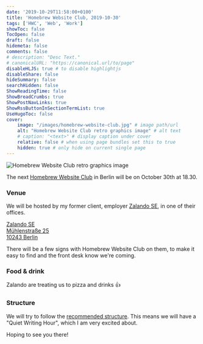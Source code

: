 ```yaml
---
date: '2019-10-29T11:58:00+0100'
title: 'Homebrew Website Club, 2019-10-30'
tags: ['HWC', 'Web', 'Work']
showToc: false
TocOpen: false
draft: false
hidemeta: false
comments: false
# description: "Desc Text."
# canonicalURL: "https://canonical.url/to/page"
disableHLJS: true # to disable highlightjs
disableShare: false
hideSummary: false
searchHidden: false
ShowReadingTime: false
ShowBreadCrumbs: true
ShowPostNavLinks: true
ShowRssButtonInSectionTermList: true
UseHugoToc: false
cover:
    image: "/images/homebrew-website-club.jpg" # image path/url
    alt: "Homebrew Website Club retro graphics image" # alt text
    # caption: "<text>" # display caption under cover
    relative: false # when using page bundles set this to true
    hidden: true # only hide on current single page
---
```


![Homebrew Website Club retro graphics image](/images/homebrew-website-club.jpg)

The next [Homebrew Website Club](https://indieweb.org/Homebrew_Website_Club) in Berlin will be on October 30th at 18.30.

### Venue

We will be hosted by my former client, employer [Zalando SE](https://zalando.de), in one of their offices.

[Zalando SE<br/>
Mühlenstraße 25<br/>
10243 Berlin<br/>](https://www.google.com/maps/place/M%C3%BChlenstra%C3%9Fe+25,+10243+Berlin/@52.505676,13.4408892,17.5z/data=!4m5!3m4!1s0x47a84e4f6a2213e3:0xadde84f313f308f9!8m2!3d52.5054036!4d13.4398896)

There will be a few signs with Homebrew Website Club on them, to make it easy to find and the front desk know we're coming.

### Food & drink

Zalando are treating us to pizza and drinks 👍

### Structure

We will try to follow the [recommended structure](https://indieweb.org/Homebrew_Website_Club#structure). This means we will have a "Quiet Writing Hour", which I am very excited about.

Hoping to see you there!
